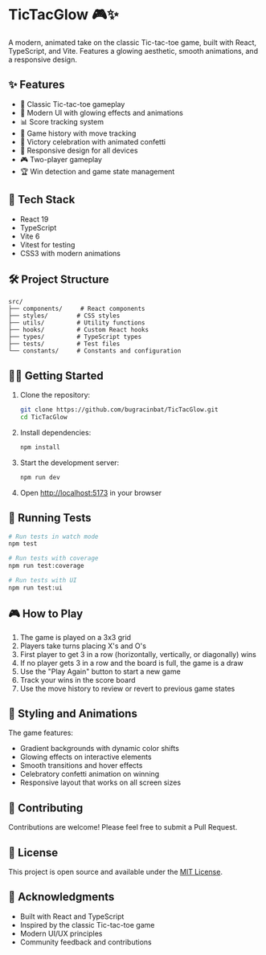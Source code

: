 # TicTacGlow 🎮✨

A modern, animated take on the classic Tic-tac-toe game, built with React, TypeScript, and Vite. Features a glowing aesthetic, smooth animations, and a responsive design.

## ✨ Features

- 🎯 Classic Tic-tac-toe gameplay
- 🎨 Modern UI with glowing effects and animations
- 📊 Score tracking system
- 🔄 Game history with move tracking
- 🎉 Victory celebration with animated confetti
- 📱 Responsive design for all devices
- 🎮 Two-player gameplay
- 🏆 Win detection and game state management

## 🚀 Tech Stack

- React 19
- TypeScript
- Vite 6
- Vitest for testing
- CSS3 with modern animations

## 🛠️ Project Structure

```
src/
├── components/     # React components
├── styles/        # CSS styles
├── utils/         # Utility functions
├── hooks/         # Custom React hooks
├── types/         # TypeScript types
├── tests/         # Test files
└── constants/     # Constants and configuration
```

## 🏃‍♂️ Getting Started

1. Clone the repository:
   ```bash
   git clone https://github.com/bugracinbat/TicTacGlow.git
   cd TicTacGlow
   ```

2. Install dependencies:
   ```bash
   npm install
   ```

3. Start the development server:
   ```bash
   npm run dev
   ```

4. Open [http://localhost:5173](http://localhost:5173) in your browser

## 🧪 Running Tests

```bash
# Run tests in watch mode
npm test

# Run tests with coverage
npm run test:coverage

# Run tests with UI
npm run test:ui
```

## 🎮 How to Play

1. The game is played on a 3x3 grid
2. Players take turns placing X's and O's
3. First player to get 3 in a row (horizontally, vertically, or diagonally) wins
4. If no player gets 3 in a row and the board is full, the game is a draw
5. Use the "Play Again" button to start a new game
6. Track your wins in the score board
7. Use the move history to review or revert to previous game states

## 🎨 Styling and Animations

The game features:
- Gradient backgrounds with dynamic color shifts
- Glowing effects on interactive elements
- Smooth transitions and hover effects
- Celebratory confetti animation on winning
- Responsive layout that works on all screen sizes

## 🤝 Contributing

Contributions are welcome! Please feel free to submit a Pull Request.

## 📝 License

This project is open source and available under the [MIT License](LICENSE).

## 👏 Acknowledgments

- Built with React and TypeScript
- Inspired by the classic Tic-tac-toe game
- Modern UI/UX principles
- Community feedback and contributions
